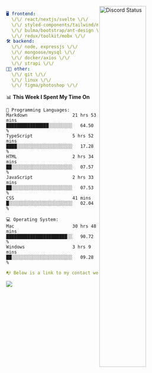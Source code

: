 
<a href="https://discord.com/users/279302975371870218" target="_blank">
    <img width="50%" align="right" alt="Discord Status" src="https://lanyard.cnrad.dev/api/279302975371870218?bg=161B22&borderRadius=5px%205px%200%200&hideTimestamp=true&idleMessage=Just%20chillin%27%20at%20the%20moment&animated=true">
</a>

```yaml
🖥️ frontend: 
  \/\/ react/nextjs/svelte \/\/
  \/\/ styled-components/tailwind/mui/
  \/\/ bulma/bootstrap/ant-design \/\/
  \/\/ redux/toolkit/mobx \/\/
🛠 backend: 
  \/\/ node, expressjs \/\/
  \/\/ mongoose/mysql \/\/
  \/\/ docker/axios \/\/
  \/\/ strapi \/\/
👨‍💻 other: 
  \/\/ git \/\/ 
  \/\/ linux \/\/
  \/\/ figma/photoshop \/\/
```
<!--START_SECTION:waka-->
📊 **This Week I Spent My Time On** 

```text
💬 Programming Languages: 
Markdown                 21 hrs 53 mins      ████████████████░░░░░░░░░   64.50 % 
TypeScript               5 hrs 52 mins       ████░░░░░░░░░░░░░░░░░░░░░   17.28 % 
HTML                     2 hrs 34 mins       ██░░░░░░░░░░░░░░░░░░░░░░░   07.57 % 
JavaScript               2 hrs 33 mins       ██░░░░░░░░░░░░░░░░░░░░░░░   07.53 % 
CSS                      41 mins             █░░░░░░░░░░░░░░░░░░░░░░░░   02.04 % 

💻 Operating System: 
Mac                      30 hrs 48 mins      ███████████████████████░░   90.72 % 
Windows                  3 hrs 9 mins        ██░░░░░░░░░░░░░░░░░░░░░░░   09.28 % 
```


<!--END_SECTION:waka-->
```yaml
📭 Below is a link to my contact website 
```
<a href="https://mxns.xyz" target="_black"> <img src="https://img.shields.io/badge/website-161B22?style=for-the-badge&logo=About.me&logoColor=white"></img> <a/>

